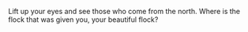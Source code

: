 Lift up your eyes and see those who come from the north. Where is the flock that was given you, your beautiful flock?
